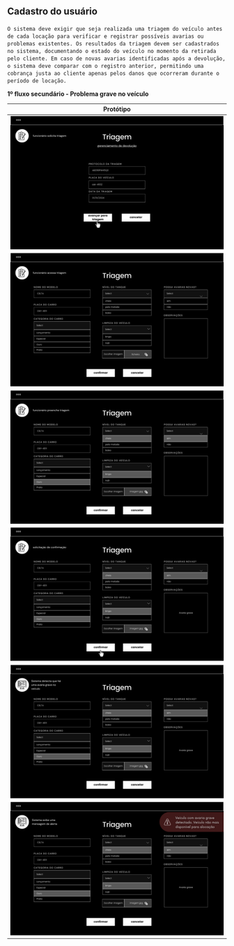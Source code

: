 ## Cadastro do usuário

`O sistema deve exigir que seja realizada uma triagem do veículo antes de cada locação para verificar e registrar possíveis avarias ou problemas existentes. Os resultados da triagem devem ser cadastrados no sistema, documentando o estado do veículo no momento da retirada pelo cliente. Em caso de novas avarias identificadas após a devolução, o sistema deve comparar com o registro anterior, permitindo uma cobrança justa ao cliente apenas pelos danos que ocorreram durante o período de locação.`

**1º fluxo secundário - Problema grave no veículo**

| Protótipo |
| --- |
| ![](../img-fluxos/req-10/11.png) |
| ![](../img-fluxos/req-10/12.png) |
| ![](../img-fluxos/req-10/13.png) |
| ![](../img-fluxos/req-10/14.png) |
| ![](../img-fluxos/req-10/15.png) |
| ![](../img-fluxos/req-10/16.png) |
